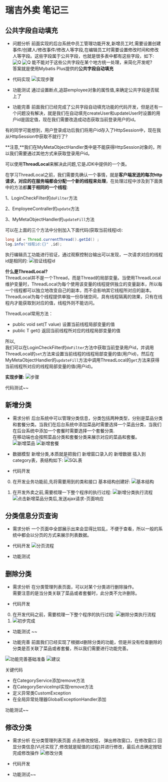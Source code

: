 # 瑞吉外卖 笔记三


## 公共字段自动填充

- 问题分析
前面实现的后台系统中员工管理功能开发,新增员工时,需要设置创建事件/创建人/修改事件/修改人等字段,在编辑员工时需要设置修改时间和修改人等字段。这些字段属于公共字段，也就是很多表中都有这些字段，如下:
![Q](2592691-20220512160142971-217377669.png)
![Q](2592691-20220512160148850-1381544179.png)
能不能对于这些公共字段在某个地方统一处理，来简化开发呢?  
答案就是使用Mybatis Plus提供的**公共字段自动填充**

- 代码实现
![实现步骤](image.png)

- 功能测试
通过设置断点,追踪employee对象的属性值,来确定公共字段是否赋上了

- 功能完善
前面我们已经完成了公共字段自动填充功能的代码开发，但是还有一个问题没有解决，就是我们在自动填充createUser和updateUser时设置的用户id是固定值，现在我们需要改造成动态获取当前登录用户的id。

有的同学可能想到，用户登录成功后我们将用户id存入了HttpSession中，现在我从HttpSession中获取不就行了?

**注意,**我们在MyMetaObjectHandler类中是不能获得HttpSession对象的，所以我们需要通过其他方式来获取登录用户id。

可以使用**ThreadLocal**来解决此问题,它是JDK中提供的一个类。

在学习ThreadLocal之前，我们需要先确认一个事情，就是**客户端发送的每次http请求，对应的在服务端都会分配一个新的线程来处理**，在处理过程中涉及到下面类中的方法都**属于相同的一个线程**:

1、LoginCheckFilter的`doFilter`方法

2、EmployeeContraller的`update`方法

3、MyMetaObjectHandler的`updateFill`方法

可以在上面的三个方法中分别加入下面代码(获取当前线程id):
```java
long id = Thread.currentThread().getId() ;
log.info("线程id:{}" ,id);
```
执行编辑员工功能进行验证，通过观察控制台输出可以发现，一次请求对应的线程id是相同的:
![验证线程id](2592691-20220512160210276-655169945.png)

**什么是ThreadLocal?**  
ThreadLocal并不是一个Thread，而是Thread的局部变量。当使用ThreadLocal维护变量时，ThreadLocal为每个使用该变量的线程提供独立的变量副本，所以每一个线程都可以独立地改变自己的副本，而不会影响其它线程所对应的副本。
ThreadLocal为每个线程提供单独一份存储空间，具有线程隔离的效果，只有在线程内才能获取到对应的值，线程外则不能访问。

ThreadLocal常用方法：

 - public void set(T value) 设置当前线程局部变量的值
 - public T get() 返回当前线程所对应的线程局部变量的值

所以,  
我们可以在LoginCheckFilter的`doFilter`方法中获取当前登录用户id，并调用ThreadLocal的`set`方法来设置当前线程的线程局部变量的值(用户id)，然后在MyMetaObjectHandler的`updateFill`方法中调用ThreadLocal的`get`方法来获得当前线程所对应的线程局部变量的值(用户id)。

**实现步骤:**
![步骤](image-1.png)

代码测试~~


## 新增分类

- 需求分析
后台系统中可以管理分类信息，分类包括两种类型，分别是菜品分类和套餐分类。当我们在后台系统中添加菜品时需要选择一个菜品分类，当我们在后台系统中添加一个套餐时需要选择一个套餐分类.  
在移动端也会按照菜品分类和套餐分类来展示对应的菜品和套餐。
![新增菜品](2592691-20220512160234249-1136711537.png)
![新增套餐](2592691-20220512160238251-250847397.png)

- 数据模型
新增分类,本质就是把我们 新增窗口录入的 新增数据 插入到category表，表结构如下:
![SQL表](2592691-20220512160245889-1847592747.png)


- 代码开发
0. 在开发业务功能前,先将需要用到的类和接口 基本结构创建好:
    ![基本结构](image-2.png)

1. 在开发外卖之前,需要梳理一下整个程序的执行过程:
![新增分类执行流程](image-3.png)
![点击新增菜品分类后,发送ajax请求-页面响应](image-4.png)


## 分类信息分页查询

- 需求分析
一个页面中全部展示出来会显得比较乱，不便于查看，所以一般的系统中都会以分页的方式来展示列表数据。

- 代码开发
![分页流程](image-5.png)


- 功能测试


## 删除分类

- 需求分析
在分类管理列表页面，可以对某个分类进行删除操作。  
需要注意的是当分类关联了菜品或者套餐时，此分类不允许删除。

- 代码开发
0. 在开发代码之前，需要梳理一下整个程序的执行过程:
![删除分类执行流程](image-6.png)
1. ![初步完成](image-7.png)

- 功能测试
 ~~

- 功能完善
前面我们已经实现了根据id删除分类的功能，但是并没有检查删除的分类是否关联了菜品或者套餐，所以我们需要进行功能完善。

![功能完善基础准备](image-8.png)
![建议](image-9.png)

关键代码
- 在CategoryService添加remove方法
- 在CategoryServicelmpl实现remove方法
- 定义异常类CustomException
- 在全局异常处理器GlobalExceptionHandler添加

功能测试~~

## 修改分类

- 需求分析
在分类管理列表页面 点击修改按钮， 弹出修改窗口，在修改窗口 回显分类信息(VUE实现了,修改就是赋值的过程)并进行修改，最后点击确定按钮 完成修改操作
![修改分类](image-10.png)

- 代码开发


- 功能测试~~

